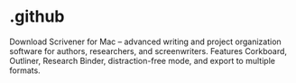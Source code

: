 # .github
Download Scrivener for Mac – advanced writing and project organization software for authors, researchers, and screenwriters. Features Corkboard, Outliner, Research Binder, distraction-free mode, and export to multiple formats.
